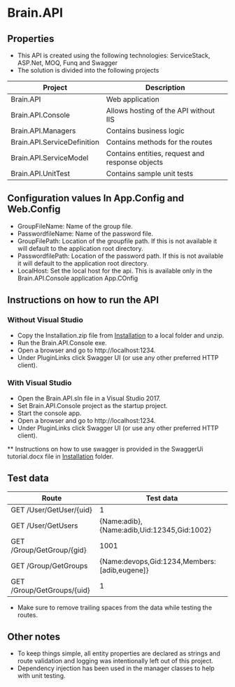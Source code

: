 # Brain.API

## Properties
* This API is created using the following technologies: ServiceStack, ASP.Net, MOQ, Funq and Swagger
* The solution is divided into the following projects

|	Project|Description
-------|----------------
| Brain.API | Web application 		
| Brain.API.Console | Allows hosting of the API without IIS
| Brain.API.Managers | Contains business logic										
| Brain.API.ServiceDefinition | Contains methods for the routes
| Brain.API.ServiceModel | Contains entities, request and response objects
| Brain.API.UnitTest | Contains sample unit tests

## Configuration values In App.Config and Web.Config
* GroupFileName: Name of the group file.
* PasswordfileName: Name of the password file.
* GroupFilePath: Location of the groupfile path. If this is not available it will default to the application root directory.
* PasswordfilePath:  Location of the password path. If this is not available it will default to the application root directory.
* LocalHost: Set the local host for the api. This is available only in the Brain.API.Console application App.COnfig

## Instructions on how to run the API

### Without Visual Studio
* Copy the Installation.zip file from [Installation](https://github.com/adibkhan/Brain.API/tree/master/Installation) to a local folder and unzip.
* Run the Brain.API.Console exe.
* Open a browser and go to http://localhost:1234.
* Under PluginLinks click Swagger UI (or use any other preferred HTTP client).
### With Visual Studio
* Open the Brain.API.sln file in a Visual Studio 2017.
* Set Brain.API.Console project as the startup project.
* Start the console app.
* Open a browser and go to http://localhost:1234.
* Under PluginLinks click Swagger UI (or use any other preferred HTTP client).

** Instructions on how to use swagger is provided in the SwaggerUi tutorial.docx file in [Installation](https://github.com/adibkhan/Brain.API/tree/master/Installation) folder.

## Test data
|	Route|Test data 
-------|----------------
| GET /User/GetUser/{uid}| 1 		
| GET /User/GetUsers|{Name:adib}, {Name:adib,Uid:12345,Gid:1002}	
| GET /Group/GetGroup/{gid}	| 1001 											
| GET /Group/GetGroups|{Name:devops,Gid:1234,Members:[adib,eugene]}
| GET /Group/GetGroups/{uid}| 1											

* Make sure to remove trailing spaces from the data while testing the routes.

## Other notes
* To keep things simple, all entity properties are declared as strings and route validation and logging was intentionally left out of this project.
* Dependency injection has been used in the manager classes to help with unit testing.

